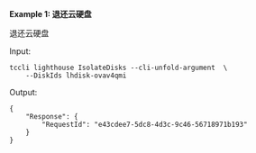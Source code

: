 **Example 1: 退还云硬盘**

退还云硬盘

Input: 

```
tccli lighthouse IsolateDisks --cli-unfold-argument  \
    --DiskIds lhdisk-ovav4qmi
```

Output: 
```
{
    "Response": {
        "RequestId": "e43cdee7-5dc8-4d3c-9c46-56718971b193"
    }
}
```

